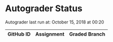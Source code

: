# Autograder Status
Autograder last run at: October 15, 2018 at 00:20

| GitHub ID | Assignment | Graded Branch |
|-----------|------------|---------------|
